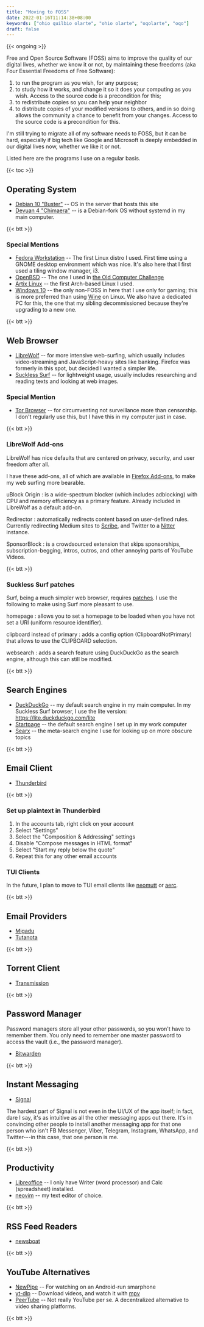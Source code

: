 ```yaml
---
title: "Moving to FOSS"
date: 2022-01-16T11:14:38+08:00
keywords: ["ohio quilbio olarte", "ohio olarte", "oqolarte", "oqo"]
draft: false
---
```

{{< ongoing >}}

Free and Open Source Software (FOSS) aims to improve the quality of our digital lives, whether we know it or not, by maintaining these freedoms (aka Four Essential Freedoms of Free Software):

1. to run the program as you wish, for any purpose;
1. to study how it works, and change it so it does your computing as you wish.
   Access to the source code is a precondition for this;
1. to redistribute copies so you can help your neighbor
1. to distribute copies of your modified versions to others, and in so doing
   allows the community a chance to benefit from your changes. Access to the
   source code is a precondition for this.

I'm still trying to migrate all of my software needs to FOSS,
but it can be hard, especially if big tech like Google and Microsoft
is deeply embedded in our digital lives now,
whether we like it or not.

Listed here are the programs I use on a regular basis.

{{< toc >}}
## Operating System 

- [Debian 10 "Buster"](https://www.debian.org/releases/buster/) -- OS in the server that
  hosts this site
- [Devuan 4
  "Chimaera"](https://www.devuan.org/os/announce/chimaera-release-announce-2021-10-14) -- is a Debian-fork OS without systemd in my main computer.

{{< btt >}}
### Special Mentions
- [Fedora Workstation](https://getfedora.org/en/workstation/) --
The first Linux distro I used.
First time using a GNOME desktop environment which was nice.
It's also here that I first used a tiling window manager, i3.
- [OpenBSD](https://www.openbsd.org/) -- The one I used in [the Old Computer Challenge](/old-computer)
- [Artix Linux](https://artixlinux.org/) -- the first Arch-based Linux
  I used.
- [Windows 10](https://www.microsoft.com/en-us/software-download/windows10ISO)
  -- the only non-FOSS in here that I use only for gaming;
  this is more preferred than using [Wine](https://www.winehq.org/) on Linux.
We also have a dedicated PC for this, the one that my sibling decommissioned
because they're upgrading to a new one.

{{< btt >}}
## Web Browser

- [LibreWolf](https://librewolf.net) -- for more intensive web-surfing,
which usually includes video-streaming
and JavaScript-heavy sites like banking.
Firefox was formerly in this spot,
but decided I wanted a simpler life.
- [Suckless Surf](https://surf.suckless.org) -- for lightweight usage,
usually includes researching and reading texts and looking at web images.

### Special Mention

- [Tor Browser](https://www.torproject.org) -- for circumventing not
  surveillance more than censorship.
I don't regularly use this,
but I have this in my computer just in case.

{{< btt >}}
### LibreWolf Add-ons
LibreWolf has nice defaults
that are centered on privacy, security, and user freedom after all.

I have these add-ons, all of which are available in [Firefox Add-ons](https://addons.mozilla.org/en-US/firefox/), to make my web surfing more bearable.

uBlock Origin
: is a wide-spectrum blocker
(which includes adblocking)
with CPU and memory efficiency as a primary feature.
Already included in LibreWolf as a default add-on.

Redirector
: automatically redirects content based on user-defined rules.
Currently redirecting Medium sites to [Scribe](https://scribe.rip),
and Twitter to a [Nitter](https://nitter.kavin.rocks) instance.

SponsorBlock
: is a crowdsourced extension that skips sponsorships, subscription-begging, intros, outros, and
other annoying parts of YouTube Videos.

{{< btt >}}
### Suckless Surf patches
Surf, being a much simpler web browser, requires
[patches](https://surf.suckless.org/patches/).
I use the following to make using Surf more pleasant to use.

homepage
: allows you to set a homepage to be loaded when you have not set a
  URI (uniform resource identifier).

clipboard instead of primary
: adds a config option (ClipboardNotPrimary) that allows to use the CLIPBOARD selection.

websearch
: adds a search feature using DuckDuckGo as the search engine,
although this can still be modified.

{{< btt >}}
## Search Engines
- [DuckDuckGo](https://duckduckgo.com/) -- my default search engine in my main
  computer.
In my Suckless Surf browser,
I use the lite version: https://lite.duckduckgo.com/lite
- [Startpage](https://www.startpage.com/) -- the default search engine I set up
  in my work computer
- [Searx](https://searx.space/) -- the meta-search engine I use for looking up
  on more obscure topics

{{< btt >}}
## Email Client

- [Thunderbird](https://www.thunderbird.net/)

{{< btt >}}
### Set up plaintext in Thunderbird

1. In the accounts tab, right click on your account
1. Select "Settings"
1. Select the "Composition & Addressing" settings
1. Disable "Compose messages in HTML format"
1. Select "Start my reply below the quote"
1. Repeat this for any other email accounts

### TUI Clients

In the future, I plan to move to TUI email clients like
[neomutt](https://neomutt.org) or [aerc](https://aerc-mail.org).

{{< btt >}}
## Email Providers

- [Migadu](https://www.migadu.com/)
- [Tutanota](https://tutanota.com/)

{{< btt >}}
## Torrent Client

- [Transmission](https://transmissionbt.com/)

{{< btt >}}
## Password Manager

Password managers store all your other passwords, so you won't have to remember
them.
You only need to remember one master password to access the vault (i.e., the
password manager).

- [Bitwarden](https://bitwarden.com/)

{{< btt >}}
## Instant Messaging

- [Signal](https://signal.org/)

The hardest part of Signal is not even in the UI/UX of the app itself;
in fact, dare I say, it's as intuitive as all the other messaging apps out
there.
It's in convincing other people to install another
messaging app for that one person who isn't FB Messenger, Viber, Telegram,
Instagram, WhatsApp,
and Twitter---in this case, that one person is me.

{{< btt >}}
## Productivity
- [Libreoffice](https://www.libreoffice.org/) -- I only have Writer (word
  processor) and Calc (spreadsheet) installed.
- [neovim](https://neovim.io) -- my text editor of choice.

{{< btt >}}
## RSS Feed Readers
- [newsboat](https://newsboat.org/)

{{< btt >}}
## YouTube Alternatives
- [NewPipe](https://newpipe.net/) -- For watching on an Android-run smarphone
- [yt-dlp](https://github.com/yt-dlp/yt-dlp) -- Download videos,
and watch it with [mpv](https://mpv.io)
- [PeerTube](https://joinpeertube.org/) -- Not really YouTube per se.
A decentralized alternative to video sharing platforms.


{{< btt >}}
